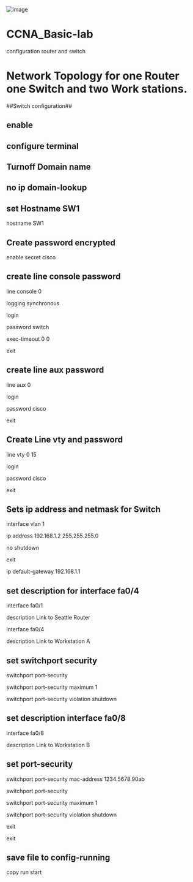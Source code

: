 

![image](https://github.com/user-attachments/assets/9986956e-30d1-4e37-8c9c-20eb6ec2f4b7)





# CCNA_Basic-lab
configuration router and switch

# Network Topology for one Router one Switch and two Work stations.

##Switch configuration##

## enable

## configure terminal

## Turnoff Domain name
## no ip domain-lookup
## set Hostname SW1 
hostname SW1
## Create password encrypted

enable secret cisco
## create line console password

line console 0

logging synchronous

login

password switch

exec-timeout 0 0

exit
## create line aux password

line aux 0

login

password cisco

exit

## Create Line vty and password

line vty 0 15

login

password cisco

exit
## Sets ip address and netmask for Switch

interface vlan 1

ip address 192.168.1.2 255.255.255.0

no shutdown

exit

ip default-gateway 192.168.1.1

## set description for interface fa0/4

interface fa0/1

description Link to Seattle Router

interface fa0/4

description Link to Workstation A

## set switchport security

switchport port-security 

switchport port-security maximum 1

switchport port-security violation shutdown
 

## set description interface fa0/8

interface fa0/8

description Link to Workstation B

## set port-security

switchport  port-security mac-address 1234.5678.90ab

switchport port-security

switchport port-security maximum 1

switchport port-security violation shutdown

exit

exit

## save file to config-running

copy run start















 

